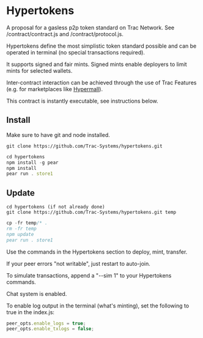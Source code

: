 # Hypertokens

A proposal for a gasless p2p token standard on Trac Network. See /contract/contract.js and /contract/protocol.js.

Hypertokens define the most simplistic token standard possible and can be operated in terminal (no special transactions required).

It supports signed and fair mints. Signed mints enable deployers to limit mints for selected wallets.

Inter-contract interaction can be achieved through the use of Trac Features (e.g. for marketplaces like [Hypermall](https://github.com/Trac-Systems/hypermall-downloads)).

This contract is instantly executable, see instructions below.

## Install

Make sure to have git and node installed.

```shell
git clone https://github.com/Trac-Systems/hypertokens.git
```

```js
cd hypertokens
npm install -g pear
npm install
pear run . store1
```

## Update

```shell
cd hypertokens (if not already done)
git clone https://github.com/Trac-Systems/hypertokens.git temp
```

```js
cp -fr temp/* .
rm -fr temp
npm update
pear run . store1
```

Use the commands in the Hypertokens section to deploy, mint, transfer.

If your peer errors "not writable", just restart to auto-join.

To simulate transactions, append a "--sim 1" to your Hypertokens commands.

Chat system is enabled.

To enable log output in the terminal (what's minting), set the following to true in the index.js:

```js
peer_opts.enable_logs = true;
peer_opts.enable_txlogs = false;
```

